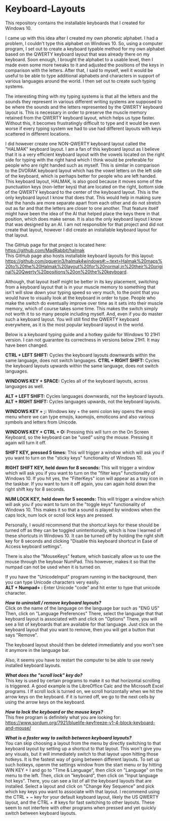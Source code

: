 # Keyboard-Layouts
This repository contains the installable keyboards that I created for Windows 10.

I came up with this idea after I created my own phonetic alphabet. I had a problem, I couldn't type this alphabet on Windows 10.
So, using a computer program, I set out to create a keyboard typable method for my own alphabet based on the QWERTY keyboard layout that was already there on my keyboard. Soon enough, I brought the alphabet to a usable level, then I made even some more tweaks to it and adjusted the positions of the keys in comparison with the letters. After that, I said to myself, well it would be useful to be able to type additional alphabets and characters in support of various languages around the world. I then set out to create such typing systems. 

The interesting thing with my typing systems is that all the letters and the sounds they represent in various different writing systems are supposed to be where the sounds and the letters represented by the QWERTY keyboard layout is. This is necessary in order to preserve the muscle memory retained from the QWERTY keyboard layout, which helps us type faster. Without this, it becomes frustratingly difficult to type and it would be even worse if every typing system we had to use had different layouts with keys scattered in different locations.

I did however create one NON-QWERTY keyboard layout called the "HALMAK" keyboard layout. I am a fan of this keyboard layout as I believe that it is a very efficient keyboard layout with the vowels located on the right side for typing with the right hand which I think would be preferable for people who are right handed such as myself. This is similar in comparison to the DVORAK keyboard layout which has the vowel letters on the left side of the keyboard, which is perhaps better for people who are left handed. This keyboard layout, HALMAK, is also good because it moves some of the punctuation keys (non-letter keys) that are located on the right, bottom side of the QWERTY keyboard to the center of the keyboard layout. This is the only keyboard layout I know that does that. This would help in making sure that the hands are more separate apart from each other and do not stretch out as far and that the letters are closer to one another. That feature itself might have been the idea of the AI that helped place the keys there in that position, which does make sense. It is also the only keyboard layout I know that was designed by an AI. I am not responsible for that project and did not create that layout, however I did create an installable keyboard layout for that layout.

The GitHub page for that project is located here:  
https://github.com/MadRabbit/halmak  
This GitHub page also hosts installable keyboard layouts for this layout:  
https://github.com/pguerin3/halmak4windows#:~:text=Halmak%20maps%20to%20the%20Halmak%20layout%20for%20normal,in%20their%20original%20Qwerty%20positions%20on%20the%20keyboard.  

Although, that layout itself might be better in its key placement, switching from a keyboard layout that is in your muscle memory to something that isn't will slow down your typing speed so very much, to the point that you would have to visually look at the keyboard in order to type. People who make the switch do eventually improve over time as it sets into their muscle memory, which of course takes some time. This makes the switch simply not worth it to so many people including myself. And, even if you do master such a keyboard layout. You will still find the QWERTY keyboard everywhere, as it is the most popular keyboard layout in the world.

Below is a keyboard typing guide and a hotkey guide for Windows 10 21H1 version.
I can not guarantee its correctness in versions below 21H1. It may have been changed.

**CTRL + LEFT SHIFT:** Cycles the keyboard layouts downwards within the same language, does not switch languages.
**CTRL + RIGHT SHIFT:** Cycles the keyboard layouts upwards within the same language, does not switch languages.  

**WINDOWS KEY + SPACE:** Cycles all of the keyboard layouts, across languages as well.  

**ALT + LEFT SHIFT:** Cycles languages downwards, not the keyboard layouts.
**ALT + RIGHT SHIFT:** Cycles languages upwards, not the keyboard layouts.

**WINDOWS KEY + ;:** Windows key + the semi colon key opens the emoji menu where we can type emojis, kaomojis, emoticons and also various symbols and letters from Unicode.

**WINDOWS KEY + CTRL + O:** Pressing this will turn on the On Screen Keyboard, so the keyboard can be "used" using the mouse.
Pressing it again will turn it off.


**SHIFT KEY, pressed 5 times:** This will trigger a window which will ask you if you want to turn on the "sticky keys" functionality of Windows 10.

**RIGHT SHIFT KEY, held down for 8 seconds:** This will trigger a window which will ask you if you want to turn on the "filter keys" functionality of Windows 10. If you hit yes, the "FilterKeys" icon will appear as a tray icon in the taskbar. If you want to turn it off again, you can again hold down the right shift key for 8 seconds.

**NUM LOCK KEY, held down for 5 seconds:** This will trigger a window which will ask you if you want to turn on the "toggle keys" functionality of Windows 10. This makes it so that a sound is played by windows when the caps lock, num lock or scroll lock keys are pressed.

Personally, I would recommend that the shortcut keys for these should be turned off as they can be toggled unintentionally, which is how I learned of these shortcuts in Windows 10. It can be turned off by holding the right shift key for 8 seconds and clicking "Disable this keyboard shortcut in Ease of Access keyboard settings".

There is also the "MouseKeys" feature, which basically allow us to use the mouse through the keyboar NumPad. This however, makes it so that the numpad can not be used when it is turned on.

If you have the "UnicodeInput" program running in the background, then you can type Unicode characters very easily.  
**ALT + Numpad+ :** Enter Unicode "code" and hit enter to type that unicode character.

***How to uninstall / remove keyboard layouts?***  
Click on the name of the language on the language bar such as "ENG US"
Then, click on "Language Preferences"
There, select the language that that keyboard layout is associated with and click on "Options"
There, you will see a list of keyboards that are available for that language.
Just click on the keyboard layout that you want to remove, then you will get a button that says "Remove".

The keyboard layout should then be deleted immediately and you won't see it anymore in the language bar.

Also, it seems you have to restart the computer to be able to use newly installed keyboard layouts.

***What does the "scroll lock" key do?***  
This key is used by certain programs to make it so that horizontal scrolling is triggered.
A good example is the LibreOffice Calc and the Microsoft Excel programs. I
If scroll lock is turned on, we scroll horizontally when we hit the arrow keys on the keyboard.
if it is turned off, we go to the next cells by using the arrow keys on the keyboard.

***How to lock the keyboard or the mouse keys?***  
This free program is definitely what you are looking for:
https://www.sordum.org/7921/bluelife-keyfreeze-v1-4-block-keyboard-and-mouse/

***What is a faster way to switch between keyboard layouts?***  
You can skip choosing a layout from the menu by directly switching to that keyboard layout by setting up a shortcut to that layout.
This won't give you any visuals, but it will immediately switch to that layout upon hitting those hotkeys. It is the fastest way of going between different layouts.
To set up such hotkeys, openm the settings window from the start menu or by hitting WIN KEY + I and go to "Time & Language", then click on "Language" on the menu to the left.
Then, click on "keyboard", then click on "Input language hot keys". There, you can see a list of all the keyboard layouts that are installed.
Select a layout and click on "Change Key Sequence" and pick which key keys you want to associate with that layout. I recommend using the CTRL + ~ key for your default keyboard layout, likely the US QWERTY layout, and the CTRL + # keys for fast switching to other layouts.
These seem to not interfere with other programs when pressed and yet quickly switch between keyboard layouts.
